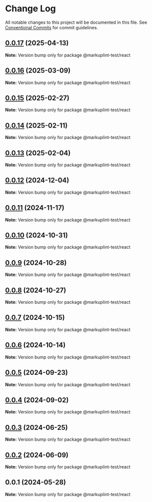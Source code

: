 # Change Log

All notable changes to this project will be documented in this file.
See [Conventional Commits](https://conventionalcommits.org) for commit guidelines.

## [0.0.17](https://github.com/markuplint/markuplint/compare/@markuplint-test/react@0.0.16...@markuplint-test/react@0.0.17) (2025-04-13)

**Note:** Version bump only for package @markuplint-test/react

## [0.0.16](https://github.com/markuplint/markuplint/compare/@markuplint-test/react@0.0.15...@markuplint-test/react@0.0.16) (2025-03-09)

**Note:** Version bump only for package @markuplint-test/react

## [0.0.15](https://github.com/markuplint/markuplint/compare/@markuplint-test/react@0.0.14...@markuplint-test/react@0.0.15) (2025-02-27)

**Note:** Version bump only for package @markuplint-test/react

## [0.0.14](https://github.com/markuplint/markuplint/compare/@markuplint-test/react@0.0.13...@markuplint-test/react@0.0.14) (2025-02-11)

**Note:** Version bump only for package @markuplint-test/react

## [0.0.13](https://github.com/markuplint/markuplint/compare/@markuplint-test/react@0.0.12...@markuplint-test/react@0.0.13) (2025-02-04)

**Note:** Version bump only for package @markuplint-test/react

## [0.0.12](https://github.com/markuplint/markuplint/compare/@markuplint-test/react@0.0.11...@markuplint-test/react@0.0.12) (2024-12-04)

**Note:** Version bump only for package @markuplint-test/react

## [0.0.11](https://github.com/markuplint/markuplint/compare/@markuplint-test/react@0.0.10...@markuplint-test/react@0.0.11) (2024-11-17)

**Note:** Version bump only for package @markuplint-test/react

## [0.0.10](https://github.com/markuplint/markuplint/compare/@markuplint-test/react@0.0.9...@markuplint-test/react@0.0.10) (2024-10-31)

**Note:** Version bump only for package @markuplint-test/react

## [0.0.9](https://github.com/markuplint/markuplint/compare/@markuplint-test/react@0.0.8...@markuplint-test/react@0.0.9) (2024-10-28)

**Note:** Version bump only for package @markuplint-test/react

## [0.0.8](https://github.com/markuplint/markuplint/compare/@markuplint-test/react@0.0.7...@markuplint-test/react@0.0.8) (2024-10-27)

**Note:** Version bump only for package @markuplint-test/react

## [0.0.7](https://github.com/markuplint/markuplint/compare/@markuplint-test/react@0.0.6...@markuplint-test/react@0.0.7) (2024-10-15)

**Note:** Version bump only for package @markuplint-test/react

## [0.0.6](https://github.com/markuplint/markuplint/compare/@markuplint-test/react@0.0.5...@markuplint-test/react@0.0.6) (2024-10-14)

**Note:** Version bump only for package @markuplint-test/react

## [0.0.5](https://github.com/markuplint/markuplint/compare/@markuplint-test/react@0.0.4...@markuplint-test/react@0.0.5) (2024-09-23)

**Note:** Version bump only for package @markuplint-test/react

## [0.0.4](https://github.com/markuplint/markuplint/compare/@markuplint-test/react@0.0.3...@markuplint-test/react@0.0.4) (2024-09-02)

**Note:** Version bump only for package @markuplint-test/react

## [0.0.3](https://github.com/markuplint/markuplint/compare/@markuplint-test/react@0.0.2...@markuplint-test/react@0.0.3) (2024-06-25)

**Note:** Version bump only for package @markuplint-test/react

## [0.0.2](https://github.com/markuplint/markuplint/compare/@markuplint-test/react@0.0.1...@markuplint-test/react@0.0.2) (2024-06-09)

**Note:** Version bump only for package @markuplint-test/react

## 0.0.1 (2024-05-28)

**Note:** Version bump only for package @markuplint-test/react

